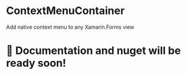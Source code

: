 # ContextMenuContainer
Add native context menu to any Xamarin.Forms view
# :construction_worker: Documentation and nuget will be ready soon!
